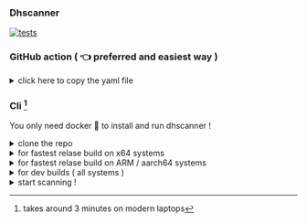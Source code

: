 ### Dhscanner

[![tests](https://github.com/OrenGitHub/dhscanner/actions/workflows/tests.yml/badge.svg)](https://github.com/OrenGitHub/dhscanner/actions/workflows/tests.yml)

### GitHub action  ( 👈 preferred and easiest way )

<details>
<summary>click here to copy the yaml file</summary>

```yaml
name: dhscanner-sast

on:
  push:
    branches:
      - main

jobs:
  run-dhscanner:
    runs-on: ubuntu-latest

    steps:
      - name: clone dhscanner (with submodules)
        run: |
          git clone --recurse-submodules https://github.com/OrenGitHub/dhscanner
          cd dhscanner
          docker compose -f compose.rel.x64.yaml up -d

      - name: checkout specific tag
        uses: actions/checkout@v4

      - name: send the whole repo to dhscanner
        run: |
          tar -cz . | curl -v -X POST \
            -H "X-Code-Sent-To-External-Server: false" \
            -H "Content-Type: application/octet-stream" \
            --data-binary @- http://127.0.0.1:443/ > output.sarif

      - name: Upload SARIF results
        uses: github/codeql-action/upload-sarif@v3
        with:
          sarif_file: output.sarif

      - name: fail workflow if sarif contains findings
        run: |
          if jq '.runs[].results | length > 0' output.sarif | grep -q 'true'; then
            echo "Sarif findings detected, failing the workflow"
            exit 1
          fi
```
</details>

### Cli [^1]

You only need docker 🐳 to install and run dhscanner !

<details>
<summary>clone the repo</summary><br>

```bash
$ git clone --recurse-submodules https://github.com/OrenGitHub/dhscanner
$ cd dhscanner
```
</details>

<details>
<summary>for fastest relase build on x64 systems</summary><br>

```bash
$ docker compose -f compose.rel.x64.yaml up -d
```  
</details>

<details>
<summary>for fastest relase build on ARM / aarch64 systems</summary><br>

```bash
$ docker compose -f compose.rel.aarch64.yaml up -d
```  
</details>

<details>
<summary>for dev builds ( all systems )</summary><br>

```bash
$ docker compose -f compose.dev.yaml up -d
```  
</details>

<details>
<summary>start scanning !</summary><br>

```bash
$ python ./cli.py --scan_dirname ../the/src/dir/to/scan --ignore_testing_code true
```  
</details>

[^1]: takes around 3 minutes on modern laptops
